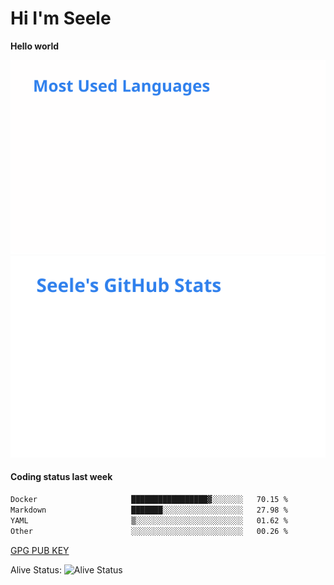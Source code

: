 <h1>Hi I'm Seele</h1>

<b>Hello world</b>

<img src='/assets/top-langs.svg' alt="Seele's github langs"> <img src='/assets/stats.svg' alt="Seele's github stats" >

<h4>Coding status last week </h4>

<!--START_SECTION:waka-->

```txt
Docker                     █████████████████▓░░░░░░░   70.15 %
Markdown                   ███████░░░░░░░░░░░░░░░░░░   27.98 %
YAML                       ▒░░░░░░░░░░░░░░░░░░░░░░░░   01.62 %
Other                      ░░░░░░░░░░░░░░░░░░░░░░░░░   00.26 %
```

<!--END_SECTION:waka-->

[GPG PUB KEY](https://keys.openpgp.org/vks/v1/by-fingerprint/3FCE91BF5B9666B55B67213C4C57B7824A5B6680)

Alive Status: ![Alive Status](https://hc.dvd.moe/badge/60bc779b-9835-415f-9cb9-15fd9d/ZsLaAAbE.svg)
